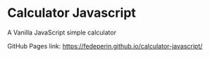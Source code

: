 # Calculator Javascript
A Vanilla JavaScript simple calculator <br>

GitHub Pages link: https://fedeperin.github.io/calculator-javascript/
